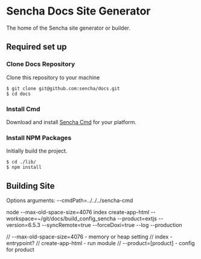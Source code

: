 # Sencha Docs Site Generator
The home of the Sencha site generator or builder.

## Required set up

### Clone Docs Repository
Clone this repository to your machine

    $ git clone git@github.com:sencha/docs.git
    $ cd docs

### Install Cmd
Download and install [Sencha Cmd](https://www.sencha.com/products/sencha-cmd/) for your platform.

### Install NPM Packages
Initially build the project.

    $ cd ./lib/
    $ npm install


## Building Site

Options arguments:
--cmdPath=../../../sencha-cmd

node --max-old-space-size=4076 index create-app-html --workspace=~/git/docs/build_config_sencha --product=extjs --version=6.5.3 --syncRemote=true --forceDoxi=true --log --production 

// --max-old-space-size=4076 - memory or heap setting
// index - entrypoint?
// create-app-html - run module
//  --product=[product] - config for product 










